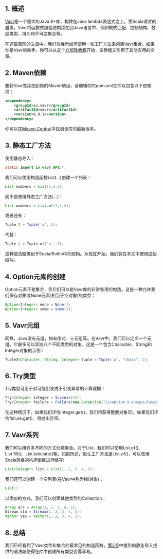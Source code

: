## 1. 概述

[Vavr](http://www.vavr.io/vavr-docs/)是一个强大的Java 8+库，构建在Java lambda表达式之上。受Scala语言的启发，Vavr将函数式编程结构添加到Java语言中，例如模式匹配、控制结构、数据类型、持久和不可变集合等。

在这篇简短的文章中，我们将展示如何使用一些工厂方法来创建Vavr集合。如果你是Vavr的新手，你可以从这个[介绍性教程](https://www.baeldung.com/vavr-tutorial)开始，该教程又引用了其他有用的文章。

## 2. Maven依赖

要将Vavr库添加到你的Maven项目，请编辑你的pom.xml文件以包含以下依赖项：

```xml
<dependency>
    <groupId>io.vavr</groupId>
    <artifactId>vavr</artifactId>
    <version>0.9.1</version>
</dependency>
```

你可以在[Maven Central](https://search.maven.org/search?q=a:vavr)中找到该库的最新版本。

## 3. 静态工厂方法

使用静态导入：

```java
static import io.vavr.API.*;
```

我们可以使用构造函数List(...)创建一个列表：

```java
List numbers = List(1,2,3);
```

而不是使用静态工厂方法(...)：

```java
List numbers = List.of(1,2,3);
```

或者还有：

```java
Tuple t = Tuple('a', 3);
```

代替：

```java
Tuple t = Tuple.of('a', 3);
```

这种语法糖类似于Scala/Kotlin中的结构。从现在开始，我们将在本文中使用这些缩写。

## 4. Option元素的创建

Option元素不是集合，但它们可以是Vavr库的非常有用的构造。这是一种允许我们保存对象或None元素(相当于空对象)的类型：

```java
Option<Integer> none = None();
Option<Integer> some = Some(1);
```

## 5. Vavr元组

同样，Java没有元组，如有序对、三元组等。在Vavr中，我们可以定义一个元组，它最多可以容纳八个不同类型的对象。这是一个包含Character、String和Integer对象的示例：

```java
Tuple3<Character, String, Integer> tuple = Tuple('a', "chain", 2);
```

## 6. Try类型

Try类型可用于对可能引发或不引发异常的计算建模：

```java
Try<Integer> integer = Success(55);
Try<Integer> failure = Failure(new Exception("Exception X encapsulated here"));
```

在这种情况下，如果我们评估integer.get()，我们将获得整数对象55。如果我们评估failure.get()，将抛出异常。

## 7. Vavr系列

我们可以用许多不同的方式创建集合。对于List，我们可以使用List.of()、List.fill()、List.tabulate()等。如前所述，默认工厂方法是List.of()，可以使用Scala风格的构造函数进行缩写:

```java
List<Integer> list = List(1, 2, 3, 4, 5);
```

我们还可以创建一个空列表(在Vavr中称为Nil对象)：

```java
List()
```

以类似的方式，我们可以创建其他类型的Collection：

```java
Array arr = Array(1, 2, 3, 4, 5);
Stream stm = Stream(1, 2, 3, 4, 5);
Vector vec = Vector(1, 2, 3, 4, 5);
```

## 8. 总结

我们已经看到了Vavr类型和集合的最常见的构造函数，[第3节](https://www.baeldung.com/vavr-collection-factory-methods#sec3)中提到的静态导入提供的语法糖使得在库中创建所有类型变得容易。
